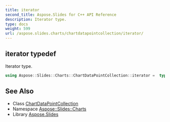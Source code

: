 ```yaml
---
title: iterator
second_title: Aspose.Slides for C++ API Reference
description: Iterator type.
type: docs
weight: 599
url: /aspose.slides.charts/chartdatapointcollection/iterator/
---
```

## iterator typedef


Iterator type.

```cpp
using Aspose::Slides::Charts::ChartDataPointCollection::iterator =  typename iterator_holder_type::iterator
```

## See Also

* Class [ChartDataPointCollection](../)
* Namespace [Aspose::Slides::Charts](../../)
* Library [Aspose.Slides](../../../)
